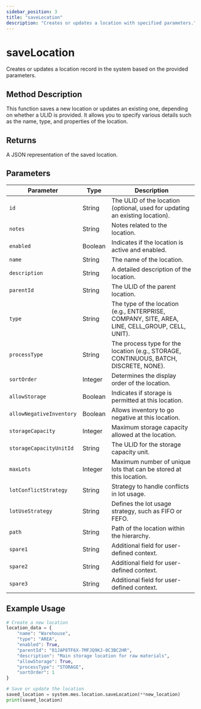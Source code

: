 ```yaml
---
sidebar_position: 3
title: "saveLocation"
description: "Creates or updates a location with specified parameters."
---
```


# saveLocation

Creates or updates a location record in the system based on the provided parameters.

## Method Description

This function saves a new location or updates an existing one, depending on whether a ULID is provided. It allows you to
specify various details such as the name, type, and properties of the location.

## Returns

A JSON representation of the saved location.

## Parameters

| Parameter                | Type    | Description                                                                                     |
|--------------------------|---------|-------------------------------------------------------------------------------------------------|
| `id`                     | String  | The ULID of the location (optional, used for updating an existing location).                    |
| `notes`                  | String  | Notes related to the location.                                                                  |
| `enabled`                | Boolean | Indicates if the location is active and enabled.                                                |
| `name`                   | String  | The name of the location.                                                                       |
| `description`            | String  | A detailed description of the location.                                                         |
| `parentId`               | String  | The ULID of the parent location.                                                                |
| `type`                   | String  | The type of the location (e.g., ENTERPRISE, COMPANY, SITE, AREA, LINE, CELL_GROUP, CELL, UNIT). |
| `processType`            | String  | The process type for the location (e.g., STORAGE, CONTINUOUS, BATCH, DISCRETE, NONE).           |
| `sortOrder`              | Integer | Determines the display order of the location.                                                   |
| `allowStorage`           | Boolean | Indicates if storage is permitted at this location.                                             |
| `allowNegativeInventory` | Boolean | Allows inventory to go negative at this location.                                               |
| `storageCapacity`        | Integer | Maximum storage capacity allowed at the location.                                               |
| `storageCapacityUnitId`  | String  | The ULID for the storage capacity unit.                                                         |
| `maxLots`                | Integer | Maximum number of unique lots that can be stored at this location.                              |
| `lotConflictStrategy`    | String  | Strategy to handle conflicts in lot usage.                                                      |
| `lotUseStrategy`         | String  | Defines the lot usage strategy, such as FIFO or FEFO.                                           |
| `path`                   | String  | Path of the location within the hierarchy.                                                      |
| `spare1`                 | String  | Additional field for user-defined context.                                                      |
| `spare2`                 | String  | Additional field for user-defined context.                                                      |
| `spare3`                 | String  | Additional field for user-defined context.                                                      |

## Example Usage

```python
# Create a new location
location_data = {
    "name": "Warehouse",
    "type": "AREA",
    "enabled": True,
    "parentId": "01JAP8TF6X-7MFJQ9KJ-0C3BC2HR",
    "description": "Main storage location for raw materials",
    "allowStorage": True,
    "processType": "STORAGE",
    "sortOrder": 1
}

# Save or update the location
saved_location = system.mes.location.saveLocation(**new_location)
print(saved_location)
```

